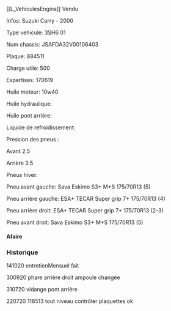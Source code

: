 [[L_VehiculesEngins]] Vendu

Infos: Suzuki Carry - 2000

Type vehicule: 3SH6 01

Num chassis: JSAFDA32V00106403

Plaque: 884511

Charge utile: 500

Expertises: 170619

Huile moteur: 10w40

Huile hydraulique:

Huile pont arrière:

Liquide de refroidissement:

Pression des pneus :

Avant 2.5

Arrière 3.5

Pneus hiver:

Pneu avant gauche: Sava Eskimo S3+ M+S 175/70R13 (5)

Pneu arrière gauche: ESA+ TECAR Super grip 7+ 175/70R13 (4)

Pneu arrière droit: ESA+ TECAR Super grip 7+ 175/70R13 (2-3)

Pneu avant droit: Sava Eskimo S3+ M+S 175/70R13 (5)


#### Afaire 

### Historique
141020 entretienMensuel fait

300920 phare arrière droit ampoule changée

310720 vidange pont arrière

220720 118513 tout niveau contrôler plaquettes ok
